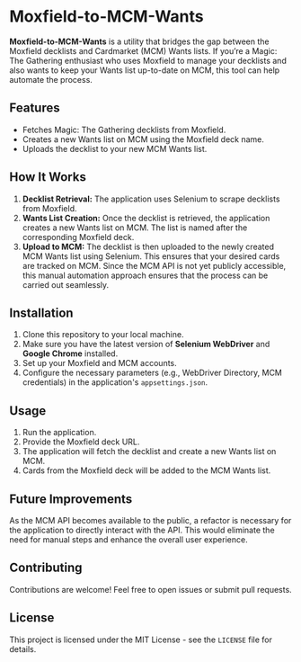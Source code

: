 # Moxfield-to-MCM-Wants
**Moxfield-to-MCM-Wants** is a utility that bridges the gap between the Moxfield decklists and Cardmarket (MCM) Wants lists. If you’re a Magic: The Gathering enthusiast who uses Moxfield to manage your decklists and also wants to keep your Wants list up-to-date on MCM, this tool can help automate the process.

## Features
- Fetches Magic: The Gathering decklists from Moxfield.
- Creates a new Wants list on MCM using the Moxfield deck name.
- Uploads the decklist to your new MCM Wants list.

## How It Works
1. **Decklist Retrieval:** The application uses Selenium to scrape decklists from Moxfield. 
2. **Wants List Creation:** Once the decklist is retrieved, the application creates a new Wants list on MCM. The list is named after the corresponding Moxfield deck.
3. **Upload to MCM:** The decklist is then uploaded to the newly created MCM Wants list using Selenium. This ensures that your desired cards are tracked on MCM. Since the MCM API is not yet publicly accessible, this manual automation approach ensures that the process can be carried out seamlessly.

## Installation
1. Clone this repository to your local machine.
2. Make sure you have the latest version of **Selenium WebDriver** and **Google Chrome** installed.
3. Set up your Moxfield and MCM accounts.
4. Configure the necessary parameters (e.g., WebDriver Directory, MCM credentials) in the application's `appsettings.json`.

## Usage
1. Run the application.
2. Provide the Moxfield deck URL.
3. The application will fetch the decklist and create a new Wants list on MCM.
4. Cards from the Moxfield deck will be added to the MCM Wants list.

## Future Improvements
As the MCM API becomes available to the public, a refactor is necessary for the application to directly interact with the API. This would eliminate the need for manual steps and enhance the overall user experience.

## Contributing
Contributions are welcome! Feel free to open issues or submit pull requests.

## License
This project is licensed under the MIT License - see the `LICENSE` file for details.
